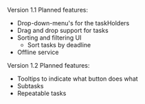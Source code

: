 


Version 1.1
Planned features:
- Drop-down-menu's for the taskHolders
- Drag and drop support for tasks
- Sorting and filtering UI
	- Sort tasks by deadline
- Offline service



Version 1.2
Planned features:
- Tooltips to indicate what button does what
- Subtasks
- Repeatable tasks